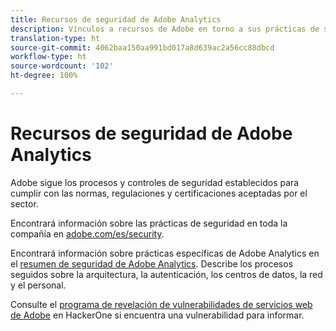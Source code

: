 ```yaml
---
title: Recursos de seguridad de Adobe Analytics
description: Vínculos a recursos de Adobe en torno a sus prácticas de seguridad y planes de recuperación.
translation-type: ht
source-git-commit: 4062baa150aa991bd017a8d639ac2a56cc88dbcd
workflow-type: ht
source-wordcount: '102'
ht-degree: 100%

---
```



# Recursos de seguridad de Adobe Analytics

Adobe sigue los procesos y controles de seguridad establecidos para cumplir con las normas, regulaciones y certificaciones aceptadas por el sector.

Encontrará información sobre las prácticas de seguridad en toda la compañía en [adobe.com/es/security](https://adobe.com/es/security.html).

Encontrará información sobre prácticas específicas de Adobe Analytics en el [resumen de seguridad de Adobe Analytics](https://www.adobe.com/content/dam/acom/en/security/pdfs/ADB-AnalyticsSecurity-WP.pdf). Describe los procesos seguidos sobre la arquitectura, la autenticación, los centros de datos, la red y el personal.

Consulte el [programa de revelación de vulnerabilidades de servicios web de Adobe](https://hackerone.com/adobe) en HackerOne si encuentra una vulnerabilidad para informar.
